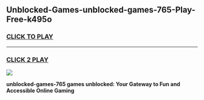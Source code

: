 
## Unblocked-Games-unblocked-games-765-Play-Free-k495o
<h3>
<a href="https://premium76.site?title=unblocked-games-765&ref=18A1">CLICK TO PLAY</a></h3>
<hr>

<h3>
<a href="https://premium76.site?title=unblocked-games-765&ref=18A1">CLICK 2 PLAY</a>
  
</h3>

<a href="https://premium76.site?title=unblocked-games-765&ref=18A1"><img src="https://clearcache.store/games.png"></a>


**unblocked-games-765 games unblocked: Your Gateway to Fun and Accessible Online Gaming**
